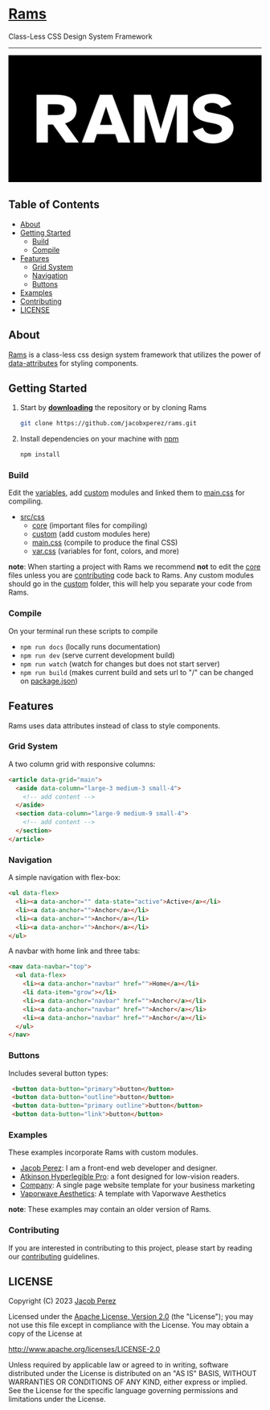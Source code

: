 # [Rams](https://jacobxperez.github.io/rams/)

Class-Less CSS Design System Framework

---

![rams logo](docs/banner.jpg)

## Table of Contents

- [About](#about)
- [Getting Started](#getting-started)
  - [Build](#build)
  - [Compile](#compile)
- [Features](#features)
  - [Grid System](#grid-system)
  - [Navigation](#navigation)
  - [Buttons](#buttons)
- [Examples](#examples)
- [Contributing](#contributing)
- [LICENSE](#license)

## About

[Rams](https://jacobxperez.github.io/rams/) is a class-less css design system framework that utilizes the power of [data-attributes](https://developer.mozilla.org/en-US/docs/Learn/HTML/Howto/Use_data_attributes) for styling components.

## Getting Started

1) Start by **[downloading](https://github.com/jacobxperez/rams/archive/master.zip)** the repository or by cloning Rams

    ```bash
    git clone https://github.com/jacobxperez/rams.git
    ```

2) Install dependencies on your machine with [npm](https://www.npmjs.com/)

    ```bash
    npm install
    ```

### Build

Edit the [variables](https://github.com/jacobxperez/rams/blob/master/src/css/var.css), add
[custom](https://github.com/jacobxperez/rams/tree/master/src/css/custom) modules and linked
them to [main.css](https://github.com/jacobxperez/rams/blob/master/src/css/main.css) for compiling.

- [src/css](https://github.com/jacobxperez/rams/tree/master/src/css/)
  - [core](https://github.com/jacobxperez/rams/tree/master/src/css/core) (important files for compiling)
  - [custom](https://github.com/jacobxperez/rams/tree/master/src/css/custom) (add custom modules here)
  - [main.css](https://github.com/jacobxperez/rams/blob/master/src/css/main.css) (compile to produce the final CSS)
  - [var.css](https://github.com/jacobxperez/rams/blob/master/src/css/var.css) (variables for font, colors, and more)

**note**: When starting a project with Rams we recommend **not** to edit the [core](https://github.com/jacobxperez/rams/tree/master/src/css/core) files unless you are [contributing](https://github.com/jacobxperez/rams/blob/master/.github/CONTRIBUTING.md) code back to Rams. Any custom modules should go in the [custom](https://github.com/jacobxperez/rams/tree/master/src/css/custom) folder, this will help you separate your code from Rams.

### Compile

On your terminal run these scripts to compile

- `npm run docs` (locally runs documentation)
- `npm run dev` (serve current development build)
- `npm run watch` (watch for changes but does not start server)
- `npm run build` (makes current build and sets url to "/" can be changed on [package.json](https://github.com/jacobxperez/rams/blob/master/package.json))

## Features

Rams uses data attributes instead of class to style components.

### Grid System

A two column grid with responsive columns:

```html
<article data-grid="main">
  <aside data-column="large-3 medium-3 small-4">
    <!-- add content -->
  </aside>
  <section data-column="large-9 medium-9 small-4">
    <!-- add content -->
  </section>
</article>
```

### Navigation

A simple navigation with flex-box:

```html
<ul data-flex>
  <li><a data-anchor="" data-state="active">Active</a></li>
  <li><a data-anchor="">Anchor</a></li>
  <li><a data-anchor="">Anchor</a></li>
  <li><a data-anchor="">Anchor</a></li>
</ul>
```

A navbar with home link and three tabs:

```html
<nav data-navbar="top">
  <ul data-flex>
    <li><a data-anchor="navbar" href="">Home</a></li>
    <li data-item="grow"></li>
    <li><a data-anchor="navbar" href="">Anchor</a></li>
    <li><a data-anchor="navbar" href="">Anchor</a></li>
    <li><a data-anchor="navbar" href="">Anchor</a></li> 
  </ul>
</nav>
```

### Buttons

Includes several button types:

```html
 <button data-button="primary">button</button>
 <button data-button="outline">button</button>
 <button data-button="primary outline">button</button>
 <button data-button="link">button</button> 
```

### Examples

These examples incorporate Rams with custom modules.

- [Jacob Perez](https://github.com/jacobxperez/blog): I am a front-end web developer and designer.
- [Atkinson Hyperlegible Pro](https://jacobxperez.github.io/atkinson-hyperlegible-pro/): a font designed for low-vision readers.
- [Company](https://github.com/jacobxperez/company): A single page website template for your business marketing
- [Vaporwave Aesthetics](https://github.com/jacobxperez/vaporwave-aesthetic): A template with Vaporwave Aesthetics

**note**: These examples may contain an older version of Rams.

### Contributing

If you are interested in contributing to this project, please start by reading our
[contributing](https://github.com/jacobxperez/rams/blob/master/.github/CONTRIBUTING.md) guidelines.

## LICENSE

Copyright (C) 2023 [Jacob Perez](https://jacobxperez.github.io/blog/)

Licensed under the [Apache License, Version 2.0](http://www.apache.org/licenses/LICENSE-2.0) (the "License"); you may not use this file except in compliance with the License. You may obtain a copy of the License at

<http://www.apache.org/licenses/LICENSE-2.0>

Unless required by applicable law or agreed to in writing, software distributed under the License is distributed on an "AS IS" BASIS, WITHOUT WARRANTIES OR CONDITIONS OF ANY KIND, either express or implied. See the License for the specific language governing permissions and limitations under the License.
